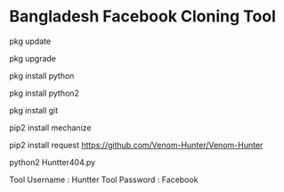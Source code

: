 # Bangladesh Facebook Cloning Tool

pkg update

pkg upgrade

pkg install python

pkg install python2

pkg install git

pip2 install mechanize

pip2 install request
https://github.com/Venom-Hunter/Venom-Hunter

python2 Huntter404.py


Tool Username : Huntter
Tool Password : Facebook


